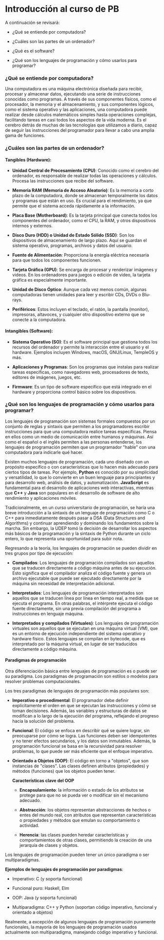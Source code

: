# Introducción al curso de PB

A continuación se revisará:

-   ¿Qué se entiende por computadora?

-   ¿Cuáles son las partes de un ordenador?

-   ¿Qué es el software?

-   ¿Qué son los lenguajes de programación y cómo usarlos para programar?

### ¿Qué se entiende por computadora?

Una computadora es una máquina electrónica diseñada para recibir, procesar y almacenar datos, ejecutando una serie de instrucciones conocidas como programas. A través de sus componentes físicos, como el procesador, la memoria y el almacenamiento, y sus componentes lógicos, como el sistema operativo y las aplicaciones, una computadora puede realizar desde cálculos matemáticos simples hasta operaciones complejas, facilitando tareas en casi todos los aspectos de la vida moderna. Es el cerebro detrás de muchas de las tecnologías que utilizamos a diario, capaz de seguir las instrucciones del programador para llevar a cabo una amplia gama de funciones.

### ¿Cuáles son las partes de un ordenador?

#### Tangibles **(Hardware)**:

-   **Unidad Central de Procesamiento (CPU)**: Conocido como el cerebro del ordenador, es responsable de realizar todas las operaciones y cálculos. Procesa las instrucciones que recibe del software.
    
-   **Memoria RAM (Memoria de Acceso Aleatorio)**: Es la memoria a corto plazo de la computadora, donde se almacenan temporalmente los datos y programas que están en uso. Es crucial para el rendimiento, ya que permite que el sistema acceda rápidamente a la información.
    
-   **Placa Base (Motherboard)**: Es la tarjeta principal que conecta todos los componentes del ordenador, como el CPU, la RAM, y otros dispositivos internos y externos.
    
-   **Disco Duro (HDD) o Unidad de Estado Sólido (SSD)**: Son los dispositivos de almacenamiento de largo plazo. Aquí se guardan el sistema operativo, programas, archivos y datos del usuario.
    
-   **Fuente de Alimentación**: Proporciona la energía eléctrica necesaria para que todos los componentes funcionen.
    
-   **Tarjeta Gráfica (GPU)**: Se encarga de procesar y renderizar imágenes y videos. En los ordenadores para juegos o edición de video, la tarjeta gráfica es especialmente importante.
    
-   **Unidad de Disco Óptico**: Aunque cada vez menos común, algunas computadoras tienen unidades para leer y escribir CDs, DVDs o Blu-rays.

-   **Periféricos**: Estos incluyen el teclado, el ratón, la pantalla (monitor), impresoras, altavoces, y cualquier otro dispositivo externo que se conecte a la computadora.

#### Intangibles **(Software)**:

-   **Sistema Operativo (SO)**: Es el software principal que gestiona todos los recursos del ordenador y permite la interacción entre el usuario y el hardware. Ejemplos incluyen Windows, macOS, GNU/Linux, TempleOS y más.
    
-   **Aplicaciones y Programas**: Son los programas que instalas para realizar tareas específicas, como navegadores web, procesadores de texto, editores de imágenes, juegos, etc.
    
-   **Firmware**: Es un tipo de software específico que está integrado en el hardware y proporciona control básico sobre los dispositivos.

### ¿Qué son los lenguajes de programación y cómo usarlos para programar?

Los lenguajes de programación son sistemas formales compuestos por un conjunto de reglas y sintaxis que permiten a los programadores escribir instrucciones para que una computadora realice tareas específicas. Piensa en ellos como un medio de comunicación entre humanos y máquinas. Así como el español o el inglés permiten a las personas entenderse, los lenguajes de programación permiten que un programador "hable" con una computadora para indicarle qué hacer.

Existen muchos lenguajes de programación, cada uno diseñado con un propósito específico o con características que lo hacen más adecuado para ciertos tipos de tareas. Por ejemplo, **Python** es conocido por su simplicidad y versatilidad, lo que lo convierte en un buen lenguaje para principiantes y para desarrollo web, análisis de datos, y automatización. **JavaScript** es fundamental para el desarrollo de aplicaciones web interactivas, mientras que **C++** y **Java** son populares en el desarrollo de software de alto rendimiento y aplicaciones móviles.

Tradicionalmente, en un curso universitario de programación, se haría una breve introducción a la sintaxis de un lenguaje de programación como C o C++ para inmediatamente después pasar a DSA (Data Structures and Algorithms) y continuar aprendiendo y dominando los fundamentos sobre la marcha. Sin embargo, la UDEP tomó la decisión de desarrollar los aspectos más básicos de la programación y la sintaxis de Python durante un ciclo entero, lo que representa una oportunidad para subir nota.

Regresando a la teoría, los lenguajes de programación se pueden dividir en tres grupos por tipo de ejecución:

- **Compilados**: Los lenguajes de programación compilados son aquellos que se traducen directamente a código máquina antes de su ejecución. Esto significa que el compilador analiza el código fuente y genera un archivo ejecutable que puede ser ejecutado directamente por la máquina sin necesidad de interpretación adicional.

- **Interpretados**: Los lenguajes de programación interpretados son aquellos que se traducen línea por línea en tiempo real, a medida que se ejecuta el programa. En otras palabras, el intérprete ejecuta el código fuente directamente, sin una previa compilación del programa a instrucciones en lenguaje máquina.

- **Interpretados y compilados (Virtuales)**: Los lenguajes de programación virtuales son aquellos que se ejecutan en una máquina virtual (VM), que es un entorno de ejecución independiente del sistema operativo y hardware físico. Estos lenguajes se compilan en bytecode, que es interpretado por la máquina virtual, en lugar de ser traducidos directamente a código máquina.

#### Paradigmas de programación

Otra diferenciación básica entre lenguajes de programación es o puede ser su paradigma. Los paradigmas de programación son estilos o modelos para resolver problemas computacionales.

Los tres paradigmas de lenguajes de programación más populares son:

-	**Imperativo o procedimental**: El programador debe definir explícitamente el orden en que se ejecutan las instrucciones y cómo se toman decisiones. Además, las variables y estructuras de datos se modifican a lo largo de la ejecución del programa, reflejando el progreso hacia la solución del problema.

-	**Funcional**: El código se enfoca en describir qué se quiere lograr, sin preocuparse por cómo se logra. Las funciones deben ser idempotentes y no tener efectos secundarios, y los datos son inmutables. Además, la programación funcional se basa en la recursividad para resolver problemas, lo que puede ser más eficiente que el enfoque imperativo.
	
-	**Orientado a Objetos (OOP)**: El código en torno a "objetos", que son instancias de "clases". Las clases definen atributos (propiedades) y métodos (funciones) que los objetos pueden tener. 
    
    **Características clave del OOP**

    -   **Encapsulamiento**: la información o estado de los atributos se protege para que no se pueda ver o modificar sin el mecanismo adecuado.
    
    -   **Abstracción**: los objetos representan abstracciones de hechos o entes del mundo real, con atributos que representan características o propiedades y métodos que emulan su comportamiento o actividad.
     
    -   **Herencia**: las clases pueden heredar características y comportamientos de otras clases, permitiendo la creación de una jerarquía de clases y objetos.

Los lenguajes de programación pueden tener un único paradigma o ser multiparadigmas.

**Ejemplos de lenguajes de programación por paradigmas**:

-   Imperativo: C (y soporta funcional)

-   Funcional puro: Haskell, Elm

-   OOP: Java (y soporta funcional)

-   Multiparadigma: C++ y Python (soportan código imperativo, funcional y orientado a objetos)

Realmente, a excepción de algunos lenguajes de programación puramente funcionales, la mayoría de los lenguajes de programación usados actualmente son multiparadigma, manejando código imperativo y funcional.